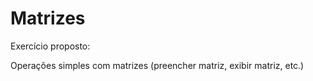 # Matrizes

Exercício proposto: 

Operações simples com matrizes (preencher matriz, exibir matriz, etc.)
